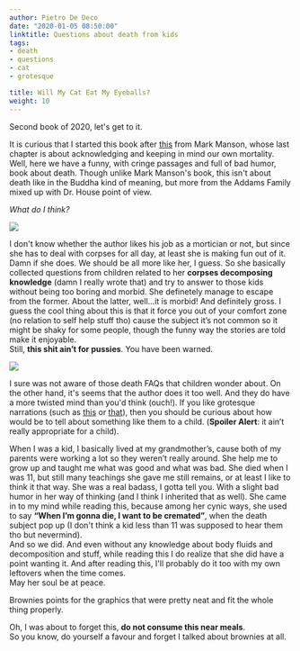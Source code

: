 ```yaml
---
author: Pietro De Deco
date: "2020-01-05 08:50:00"
linktitle: Questions about death from kids
tags:
- death
- questions
- cat
- grotesque

title: Will My Cat Eat My Eyeballs?
weight: 10
---
```

Second book of 2020, let's get to it. 
<!--more-->

It is curious that I started this book after [this](https://www.goodreads.com/book/show/28257707-the-subtle-art-of-not-giving-a-f-ck) from Mark Manson, whose last chapter is about acknowledging and keeping in mind our own mortality. Well, here we have a funny, with cringe passages and full of bad humor, book about death. Though unlike Mark Manson's book, this isn't about death like in the Buddha kind of meaning, but more from the Addams Family mixed up with Dr. House point of view.

*What do I think?* 

![](/img/Im_in.jpg)

I don't know whether the author likes his job as a mortician or not, but since she has to deal with corpses for all day, at least she is making fun out of it. Damn if she does. We should be all more like her, I guess. So she basically collected questions from children related to her **corpses decomposing knowledge** (damn I really wrote that) and try to answer to those kids without being too boring and morbid. She definetely manage to escape from the former. About the latter, well...it is morbid! And definitely gross. I guess the cool thing about this is that it force you out of your comfort zone (no relation to self help stuff tho) cause the subject it’s not common so it might be shaky for some people, though the funny way the stories are told make it enjoyable.\
Still, **this shit ain’t for pussies**. You have been warned.

![](/img/cat.jpg)

I sure was not aware of those death FAQs that children wonder about. On the other hand, it's seems that the author does it too well. And they do have a more twisted mind than you'd think (ouch!).
If you like grotesque narrations (such as [this](https://www.goodreads.com/book/show/22288.Haunted?ac=1&from_search=true&qid=XDzYpTb2LV&rank=1) or [that](https://www.goodreads.com/book/show/23022.The_Grotesque?from_search=true&qid=7sswRBargw&rank=3)), then you should be curious about how would be to tell about something like them to a child. (**Spoiler Alert**: it ain’t really appropriate for a child). 

When I was a kid, I basically lived at my grandmother’s, cause both of my parents were working a lot so they weren’t really around. She help me to grow up and taught me what was good and what was bad. She died when I was 11, but still many teachings she gave me still remains, or at least I like to think it that way. She was a real badass, I gotta tell you. With a slight bad humor in her way of thinking (and I think I inherited that as well). She came in to my mind while reading this, because among her cynic ways, she used to say **“When I’m gonna die, I want to be cremated”**, when the death subject pop up (I don't think a kid less than 11 was supposed to hear them tho but nevermind).\
And so we did. And even without any knowledge about body fluids and decomposition and stuff, while reading this I do realize that she did have a point wanting it. And after reading this, I'll probably do it too with my own leftovers when the time comes. \
May her soul be at peace. 

Brownies points for the graphics that were pretty neat and fit the whole thing properly.

Oh, I was about to forget this, **do not consume this near meals**.\
So you know,  do yourself a favour and forget I talked about brownies at all.
